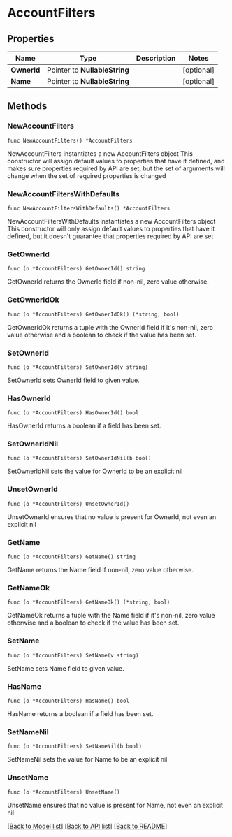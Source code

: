 # AccountFilters

## Properties

Name | Type | Description | Notes
------------ | ------------- | ------------- | -------------
**OwnerId** | Pointer to **NullableString** |  | [optional] 
**Name** | Pointer to **NullableString** |  | [optional] 

## Methods

### NewAccountFilters

`func NewAccountFilters() *AccountFilters`

NewAccountFilters instantiates a new AccountFilters object
This constructor will assign default values to properties that have it defined,
and makes sure properties required by API are set, but the set of arguments
will change when the set of required properties is changed

### NewAccountFiltersWithDefaults

`func NewAccountFiltersWithDefaults() *AccountFilters`

NewAccountFiltersWithDefaults instantiates a new AccountFilters object
This constructor will only assign default values to properties that have it defined,
but it doesn't guarantee that properties required by API are set

### GetOwnerId

`func (o *AccountFilters) GetOwnerId() string`

GetOwnerId returns the OwnerId field if non-nil, zero value otherwise.

### GetOwnerIdOk

`func (o *AccountFilters) GetOwnerIdOk() (*string, bool)`

GetOwnerIdOk returns a tuple with the OwnerId field if it's non-nil, zero value otherwise
and a boolean to check if the value has been set.

### SetOwnerId

`func (o *AccountFilters) SetOwnerId(v string)`

SetOwnerId sets OwnerId field to given value.

### HasOwnerId

`func (o *AccountFilters) HasOwnerId() bool`

HasOwnerId returns a boolean if a field has been set.

### SetOwnerIdNil

`func (o *AccountFilters) SetOwnerIdNil(b bool)`

 SetOwnerIdNil sets the value for OwnerId to be an explicit nil

### UnsetOwnerId
`func (o *AccountFilters) UnsetOwnerId()`

UnsetOwnerId ensures that no value is present for OwnerId, not even an explicit nil
### GetName

`func (o *AccountFilters) GetName() string`

GetName returns the Name field if non-nil, zero value otherwise.

### GetNameOk

`func (o *AccountFilters) GetNameOk() (*string, bool)`

GetNameOk returns a tuple with the Name field if it's non-nil, zero value otherwise
and a boolean to check if the value has been set.

### SetName

`func (o *AccountFilters) SetName(v string)`

SetName sets Name field to given value.

### HasName

`func (o *AccountFilters) HasName() bool`

HasName returns a boolean if a field has been set.

### SetNameNil

`func (o *AccountFilters) SetNameNil(b bool)`

 SetNameNil sets the value for Name to be an explicit nil

### UnsetName
`func (o *AccountFilters) UnsetName()`

UnsetName ensures that no value is present for Name, not even an explicit nil

[[Back to Model list]](../README.md#documentation-for-models) [[Back to API list]](../README.md#documentation-for-api-endpoints) [[Back to README]](../README.md)


